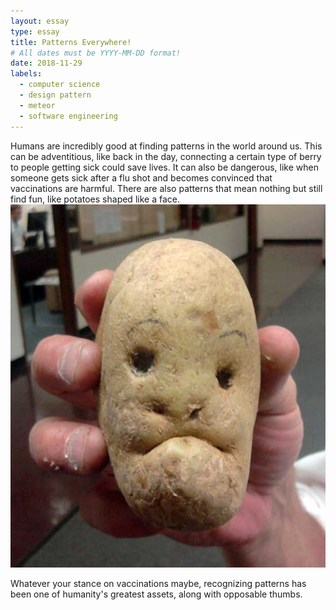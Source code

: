 ```yaml
---
layout: essay
type: essay
title: Patterns Everywhere!
# All dates must be YYYY-MM-DD format!
date: 2018-11-29
labels:
  - computer science
  - design pattern
  - meteor
  - software engineering
---
```


Humans are incredibly good at finding patterns in the world around us. This can be adventitious, like back in the day, connecting a certain type of berry to people getting sick could save lives. It can also be dangerous, like when someone gets sick after a flu shot and becomes convinced that vaccinations are harmful. There are also patterns that mean nothing but still find fun, like potatoes shaped like a face.
[<img class="ui tiny left circular floated image" src="../images/potatoFace.jpg">](https://imgflip.com/memetemplate/108029969/Potato-face)

Whatever your stance on vaccinations maybe, recognizing patterns has been one of humanity's greatest assets, along with opposable thumbs.
